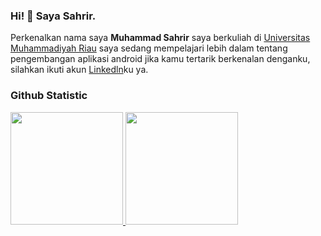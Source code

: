 ### Hi! 👋 Saya Sahrir.

Perkenalkan nama saya **Muhammad Sahrir**
saya berkuliah di <a href="https://www.umri.ac.id/home/lang/id">Universitas Muhammadiyah Riau</a>
saya sedang mempelajari lebih dalam tentang pengembangan aplikasi android
jika kamu tertarik berkenalan denganku, silahkan ikuti akun <a href="https://www.linkedin.com/in/muhammad-sahrir-083215217/">Linkedln</a>ku ya.
  
### Github Statistic
<p align="left">
<a href="https://github.com/gilangadhan">
<img height="180em" src="https://github-readme-stats-eight-theta.vercel.app/api?username=gilangadhan&show_icons=true&theme=algolia&include_all_commits=true&count_private=true"/>
<img height="180em" src="https://github-readme-stats-eight-theta.vercel.app/api/top-langs/?username=gilangadhan&layout=compact&langs_count=8&theme=algolia"/>
</a>
</p>
